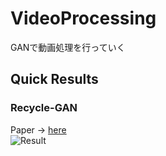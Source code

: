 # VideoProcessing
GANで動画処理を行っていく

## Quick Results
### Recycle-GAN
Paper -> [here](https://arxiv.org/pdf/1808.05174.pdf)  
![Result](https://github.com/SerialLain3170/VideoProcessing/blob/master/Recycle-GAN/mtou.gif)
